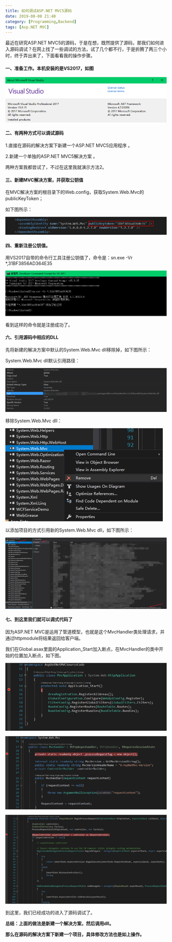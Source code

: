 ```yaml
---
title: 如何调试ASP.NET MVC5源码
date: 2019-08-08 21:40
category: [Programming,Backend]
tags: [Asp.NET MVC]
---
```




最近在研究ASP.NET MVC5的源码，于是在想，既然提供了源码，那我们如何进入源码调试？在网上找了一些调试的方法，试了几个都不行，于是折腾了两三个小时，终于弄出来了，下面看看我的操作步骤。



#### 一、准备工作。本机安装的是VS2017，如图

![](/resource/image/如何调试ASPDotNETMVC5源码/VSVersion.png 'VSVersion')



#### 二、有两种方式可以调试源码

1.直接在源码的解决方案下新建一个ASP.NET MVC5应用程序 。

2.新建一个单独的ASP.NET MVC5解决方案 。

两种方案我都尝试了，不过在这里我就演示方法2。



#### 三、新建MVC解决方案，并获取公钥值

在MVC解决方案的根目录下的Web.config，获取System.Web.Mvc的publicKeyToken；

如下图所示：

![](/resource/image/如何调试ASPDotNETMVC5源码/publicKeyToken.png)



#### 四、重新注册公钥值。



用VS2017自带的命令行工具注册公钥值了，命令是：sn.exe -Vr *,31BF3856AD364E35

![](/resource/image/如何调试ASPDotNETMVC5源码/registeredpublickeyvalue.png)

看到这样的命令就是注册成功了。



#### 六、引用源码中相应的DLL

先将新建的解决方案中默认的System.Web.Mvc dll移除掉，如下图所示：

System.Web.Mvc dll默认引用路径：

![System.Web.Mvc dll默认引用路径](/resource/image/如何调试ASPDotNETMVC5源码/defaultmvcref.png)



移除System.Web.Mvc dll：

![移除System.Web.Mvc dll](/resource/image/如何调试ASPDotNETMVC5源码/removemvcref.png)



以添加项目的方式引用新的System.Web.Mvc dll，如下图所示：

![](/resource/image/如何调试ASPDotNETMVC5源码/addmvccsproj.png)



#### 七、到这里我们就可以调式代码了

因为ASP.NET MVC是运用了管道模型，也就是这个MvcHandler类处理请求，并通过httpmodule将结果返回给客户端。

我们在Global.asax里面的Application_Start加入断点，在MvcHandler的类中开始的位置加入断点，如下图。

![](/resource/image/如何调试ASPDotNETMVC5源码/MvcApplication.png)

![](/resource/image/如何调试ASPDotNETMVC5源码/MvcHandler.png)

![](/resource/image/如何调试ASPDotNETMVC5源码/MvcHandler.BeginProcessRequest.png)



到这里，我们已经成功的进入了源码调试了。



**总结：上面的做法是新建一个解决方案，然后调用dll。**

**那么在源码的解决方案下新建一个项目，具体修改方法也是如上操作。**



